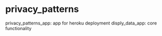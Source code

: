 # privacy_patterns

privacy_patterns_app: app for heroku deployment 
disply_data_app: core functionality 